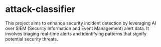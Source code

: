 # attack-classifier
This project aims to enhance security incident detection by leveraging AI over SIEM (Security Information and Event Management) alert data. It involves triaging real-time alerts and identifying patterns that signify potential security threats.
